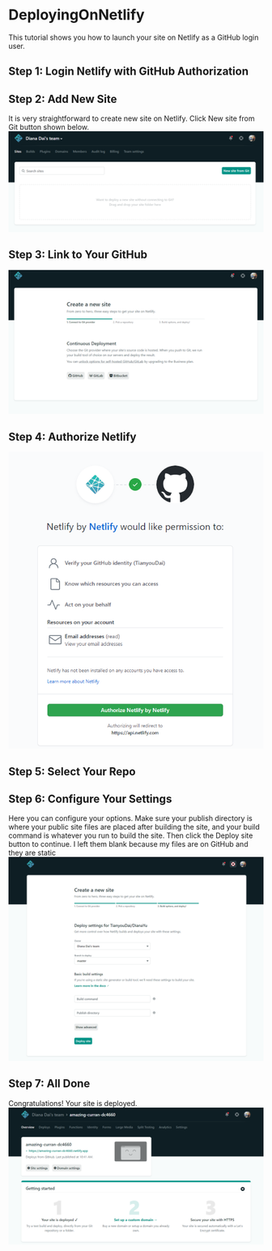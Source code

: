 # DeployingOnNetlify

This tutorial shows you how to launch your site on Netlify as a GitHub login user.


## Step 1: Login Netlify with GitHub Authorization

## Step 2: Add New Site
It is very straightforward to create new site on Netlify. Click New site from Git button shown below. 
![](./AddNewSite.PNG)

## Step 3: Link to Your GitHub
![](./LinkToGitHub.PNG)

## Step 4: Authorize Netlify
![](./AuthorizeNetlify.PNG)

## Step 5: Select Your Repo

## Step 6: Configure Your Settings
Here you can configure your options. Make sure your publish directory is where your public site files are placed after building the site, and your build command is whatever you run to build the site. Then click the Deploy site button to continue. I left them blank because my files are on GitHub and they are static
![](./ConfigureSetting.PNG)

## Step 7: All Done
Congratulations! Your site is deployed.
![](./Deployed.PNG)

